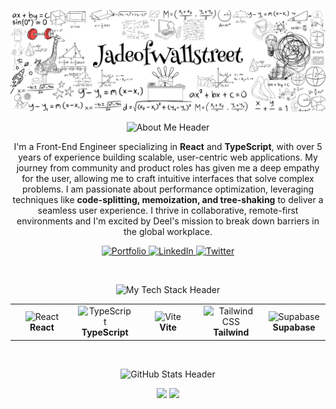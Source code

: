 <!-- 
====================================================================================================================================
 Hi there! This is a README template designed to match your portfolio's "sketchbook" aesthetic.
 You just need to replace the placeholders. Look for comments like this one!
====================================================================================================================================
-->

<!-- 1. THE BANNER -->
<!-- This is the main visual that sets the theme. Replace YOUR_USERNAME with your actual GitHub username. -->
<p align="center">
  <img src="https://raw.githubusercontent.com/samuelchimmy/samuelchimmy/main/assets/github-banner.png" alt="Samuel Chiedozie - Front-End Engineer Banner">
</p>

<!-- 2. THE ABOUT ME SECTION -->
<!-- Replace the header image path with your own. -->
<p align="center">
  <img src="https://raw.githubusercontent.com/samuelchimmy/samuelchimmy/main/assets/header-about.png" alt="About Me Header" width="300">
</p>

<p align="center">
  I'm a Front-End Engineer specializing in <strong>React</strong> and <strong>TypeScript</strong>, with over 5 years of experience building scalable, user-centric web applications. My journey from community and product roles has given me a deep empathy for the user, allowing me to craft intuitive interfaces that solve complex problems. I am passionate about performance optimization, leveraging techniques like <strong>code-splitting, memoization, and tree-shaking</strong> to deliver a seamless user experience. I thrive in collaborative, remote-first environments and I'm excited by Deel's mission to break down barriers in the global workplace.
</p>

<p align="center">
  <a href="https://YOUR_PORTFOLIO_URL.com" target="_blank">
    <img src="https://img.shields.io/badge/Portfolio-F7F2EE?style=for-the-badge&logo=Plex&logoColor=black" alt="Portfolio"/>
  </a>
  <a href="https://www.linkedin.com/in/samuelchimmy1" target="_blank">
    <img src="https://img.shields.io/badge/LinkedIn-0077B5?style=for-the-badge&logo=linkedin&logoColor=white" alt="LinkedIn"/>
  </a>
  <a href="https://x.com/MetisCharter" target="_blank">
    <img src="https://img.shields.io/badge/Twitter-1DA1F2?style=for-the-badge&logo=twitter&logoColor=white" alt="Twitter"/>
  </a>
</p>

<br>

<!-- 3. THE TECH STACK SECTION -->
<!-- Replace these image paths with your own hand-drawn icon assets. -->
<p align="center">
  <img src="https://raw.githubusercontent.com/samuelchimmy/samuelchimmy/main/assets/header-tech.png" alt="My Tech Stack Header" width="350">
</p>

<table align="center" width="80%">
  <tr align="center">
    <td width="20%">
      <img src="https://raw.githubusercontent.com/samuelchimmy/samuelchimmy/main/assets/icon-react.png" width="48" height="48" alt="React" />
      <br><strong>React</strong>
    </td>
    <td width="20%">
      <img src="https://raw.githubusercontent.com/samuelchimmy/samuelchimmy/main/assets/icon-ts.png" width="48" height="48" alt="TypeScript" />
      <br><strong>TypeScript</strong>
    </td>
    <td width="20%">
      <img src="https://raw.githubusercontent.com/samuelchimmy/samuelchimmy/main/assets/icon-vite.png" width="48" height="48" alt="Vite" />
      <br><strong>Vite</strong>
    </td>
    <td width="20%">
      <img src="https://raw.githubusercontent.com/samuelchimmy/samuelchimmy/main/assets/icon-tailwind.png" width="48" height="48" alt="Tailwind CSS" />
      <br><strong>Tailwind</strong>
    </td>
    <td width="20%">
      <img src="https://raw.githubusercontent.com/samuelchimmy/samuelchimmy/main/assets/icon-supabase.png" width="48" height="48" alt="Supabase" />
      <br><strong>Supabase</strong>
    </td>
  </tr>
</table>

<br>

<!-- 4. GITHUB STATS -->
<!-- This part uses a tool called 'github-readme-stats'. I've created a custom theme that matches your portfolio colors. -->
<!-- Just replace 'samuelchimmy' with your username in both URLs. -->
<p align="center">
  <img src="https://raw.githubusercontent.com/samuelchimmy/samuelchimmy/main/assets/header-stats.png" alt="GitHub Stats Header" width="300">
</p>

<p align="center">
  <img height="180em" src="https://github-readme-stats.vercel.app/api?username=samuelchimmy&show_icons=true&hide_border=true&include_all_commits=true&card_width=445&theme=transparent" />
  <img height="180em" src="https://github-readme-stats.vercel.app/api/top-langs/?username=samuelchimmy&layout=compact&hide_border=true&langs_count=8&card_width=380&theme=transparent" />
</p>
